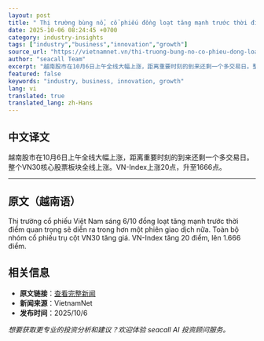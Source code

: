 ```yaml
---
layout: post
title: " Thị trường bùng nổ, cổ phiếu đồng loạt tăng mạnh trước thời điểm quan trọng "
date: 2025-10-06 08:24:45 +0700
category: industry-insights
tags: ["industry","business","innovation","growth"]
source_url: "https://vietnamnet.vn/thi-truong-bung-no-co-phieu-dong-loat-tang-manh-truoc-gio-g-2449532.html"
author: "seacall Team"
excerpt: "越南股市在10月6日上午全线大幅上涨，距离重要时刻的到来还剩一个多交易日。整个VN30核心股票板块全线上涨。VN-Index上涨20点，升至1666点。..."
featured: false
keywords: "industry, business, innovation, growth"
lang: vi
translated: true
translated_lang: zh-Hans
---
```


## 中文译文

越南股市在10月6日上午全线大幅上涨，距离重要时刻的到来还剩一个多交易日。整个VN30核心股票板块全线上涨。VN-Index上涨20点，升至1666点。

---

## 原文（越南语）

Thị trường cổ phiếu Việt Nam sáng 6/10 đồng loạt tăng mạnh trước thời điểm quan trọng sẽ diễn ra trong hơn một phiên giao dịch nữa. Toàn bộ nhóm cổ phiếu trụ cột VN30 tăng giá. VN-Index tăng 20 điểm, lên 1.666 điểm.

## 相关信息

- **原文链接**：[查看完整新闻](https://vietnamnet.vn/thi-truong-bung-no-co-phieu-dong-loat-tang-manh-truoc-gio-g-2449532.html)
- **新闻来源**：VietnamNet
- **发布时间**：2025/10/6

*想要获取更专业的投资分析和建议？欢迎体验 seacall AI 投资顾问服务。*